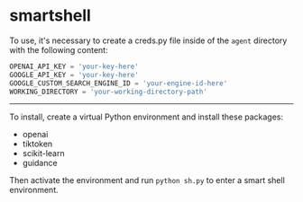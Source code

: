# smartshell

To use, it's necessary to create a creds.py file inside of the `agent` directory with the following content:


```python
OPENAI_API_KEY = 'your-key-here'
GOOGLE_API_KEY = 'your-key-here'
GOOGLE_CUSTOM_SEARCH_ENGINE_ID = 'your-engine-id-here'
WORKING_DIRECTORY = 'your-working-directory-path'
```

---

To install, create a virtual Python environment and install these packages:

- openai
- tiktoken
- scikit-learn
- guidance

Then activate the environment and run `python sh.py` to enter a smart shell environment.
